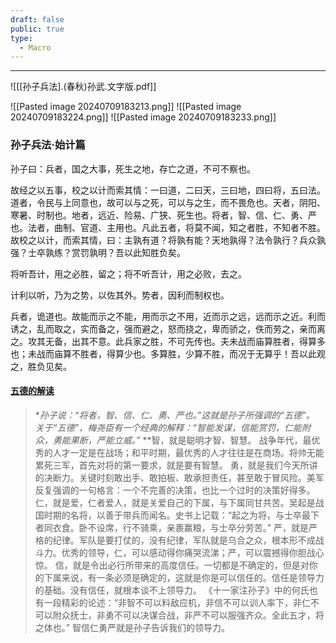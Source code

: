 ```yaml
---
draft: false
public: true
type:
  - Macro
---
```

---

![[[孙子兵法].(春秋)孙武.文字版.pdf]]

![[Pasted image 20240709183213.png]]
![[Pasted image 20240709183224.png]]
![[Pasted image 20240709183233.png]]
### 孙子兵法·始计篇

孙子曰：兵者，国之大事，死生之地，存亡之道，不可不察也。

故经之以五事，校之以计而索其情：一曰道，二曰天，三曰地，四曰将，五曰法。道者，令民与上同意也，故可以与之死，可以与之生，而不畏危也。天者，阴阳、寒暑、时制也。地者，远近、险易、广狭、死生也。将者，智、信、仁、勇、严也。法者，曲制、官道、主用也。凡此五者，将莫不闻，知之者胜，不知者不胜。故校之以计，而索其情，曰：主孰有道？将孰有能？天地孰得？法令孰行？兵众孰强？士卒孰练？赏罚孰明？吾以此知胜负矣。

将听吾计，用之必胜，留之；将不听吾计，用之必败，去之。

计利以听，乃为之势，以佐其外。势者，因利而制权也。

兵者，诡道也。故能而示之不能，用而示之不用，近而示之远，远而示之近。利而诱之，乱而取之，实而备之，强而避之，怒而挠之，卑而骄之，佚而劳之，亲而离之。攻其无备，出其不意。此兵家之胜，不可先传也。夫未战而庙算胜者，得算多也；未战而庙算不胜者，得算少也。多算胜，少算不胜，而况于无算乎！吾以此观之，胜负见矣。


#### [五德的解读](https://www.jianshu.com/p/01e242b49c66  )

>**孙子说：“将者，智、信、仁、勇、严也。”这就是孙子所强调的“五德”。  
*关于“五德”，梅尧臣有一个经典的解释：“智能发谋，信能赏罚，仁能附众，勇能果断，严能立威。”**
**智，就是聪明才智、智慧。
战争年代，最优秀的人才一定是在战场；和平时期，最优秀的人才往往是在商场。将帅无能累死三军，首先对将的第一要求，就是要有智慧。
勇，就是我们今天所讲的决断力。关键时刻敢出手、敢拍板、敢承担责任，甚至敢于冒风险。美军反复强调的一句格言：一个不完善的决策，也比一个过时的决策好得多。
仁，就是爱，仁者爱人，就是关爱自己的下属，与下属同甘共苦。吴起是战国时期的名将，以善于带兵而闻名。史书上记载：“起之为将，与士卒最下者同衣食。卧不设席，行不骑乘，亲裹赢粮，与士卒分劳苦。”
严，就是严格的纪律。军队是要打仗的，没有纪律，军队就是乌合之众，根本形不成战斗力。优秀的领导，仁，可以感动得你痛哭流涕；严，可以震撼得你胆战心惊。
信，就是令出必行所带来的高度信任。一切都是不确定的，但是对你的下属来说，有一条必须是确定的，这就是你是可以信任的。信任是领导力的基础。没有信任，就根本谈不上领导力。
《十一家注孙子》中的何氏也有一段精彩的论述：“非智不可以料敌应机，非信不可以训人率下，非仁不可以附众抚士，非勇不可以决谋合战，非严不可以服强齐众。全此五才，将之体也。”
智信仁勇严就是孙子告诉我们的领导力。

  